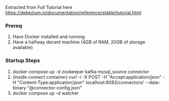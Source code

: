 
Extracted from Full Tutorial here
https://debezium.io/documentation/reference/stable/tutorial.html

### Prereq
1. Have Docker installed and running
2. Have a halfway decent machine (4GB of RAM, 20GB of storage available)

### Startup Steps
1. docker compose up -d zookeeper kafka mysql_source connector
2. (inside connect container) curl -i -X POST -H "Accept:application/json" -H "Content-Type:application/json" localhost:8083/connectors/ --data-binary "@connector-config.json"
3. docker compose up -d watcher

